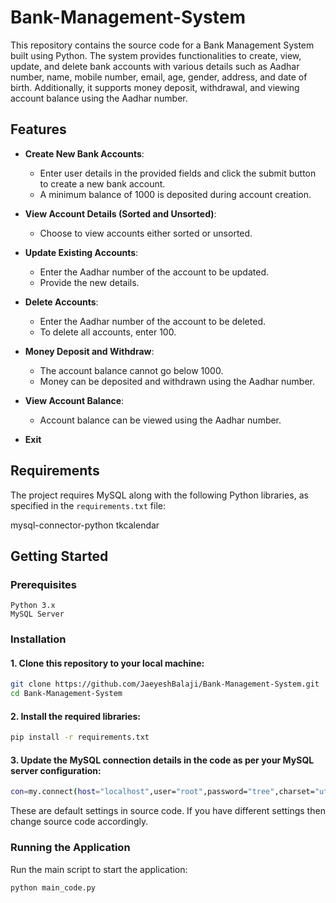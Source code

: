 # Bank-Management-System

This repository contains the source code for a Bank Management System built using Python. The system provides functionalities to create, view, update, and delete bank accounts with various details such as Aadhar number, name, mobile number, email, age, gender, address, and date of birth. Additionally, it supports money deposit, withdrawal, and viewing account balance using the Aadhar number.

## Features

- **Create New Bank Accounts**: 
  - Enter user details in the provided fields and click the submit button to create a new bank account. 
  - A minimum balance of 1000 is deposited during account creation.

- **View Account Details (Sorted and Unsorted)**: 
  - Choose to view accounts either sorted or unsorted.

- **Update Existing Accounts**: 
  - Enter the Aadhar number of the account to be updated.
  - Provide the new details.

- **Delete Accounts**: 
  - Enter the Aadhar number of the account to be deleted.
  - To delete all accounts, enter 100.

- **Money Deposit and Withdraw**: 
  - The account balance cannot go below 1000.
  - Money can be deposited and withdrawn using the Aadhar number.

- **View Account Balance**: 
  - Account balance can be viewed using the Aadhar number.

- **Exit**


## Requirements

The project requires MySQL along with the following Python libraries, as specified in the `requirements.txt` file:

mysql-connector-python
tkcalendar

## Getting Started

### Prerequisites

    Python 3.x
    MySQL Server

### Installation

#### 1. Clone this repository to your local machine:

 ```sh   
git clone https://github.com/JaeyeshBalaji/Bank-Management-System.git
cd Bank-Management-System
```

#### 2. Install the required libraries:

```sh
pip install -r requirements.txt
```
#### 3. Update the MySQL connection details in the code as per your MySQL server configuration:

```sh
con=my.connect(host="localhost",user="root",password="tree",charset="utf8")
```

These are default settings in source code. If you have different settings then change source code accordingly.

### Running the Application

Run the main script to start the application:

```sh
python main_code.py
```

